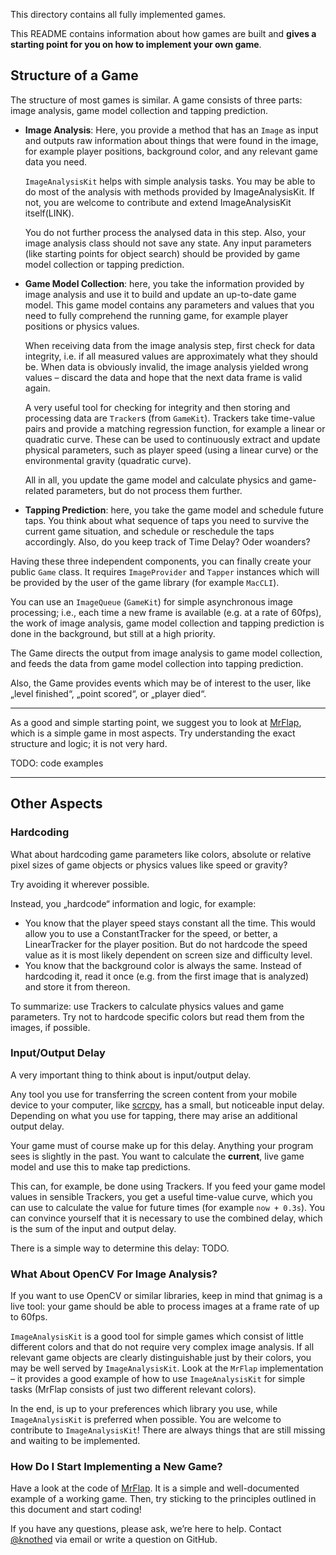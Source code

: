 This directory contains all fully implemented games.

This README contains information about how games are built and **gives a starting point for you on how to implement your own game**.

## Structure of a Game

The structure of most games is similar. A game consists of three parts: image analysis, game model collection and tapping prediction.

- **Image Analysis**: Here, you provide a method that has an `Image` as input and outputs raw information about things that were found in the image, for example player positions, background color, and any relevant game data you need.

  `ImageAnalysisKit` helps with simple analysis tasks. You may be able to do most of the analysis with methods provided by ImageAnalysisKit. If not, you are welcome to contribute and extend ImageAnalysisKit itself(LINK).

  You do not further process the analysed data in this step. Also, your image analysis class should not save any state. Any input parameters (like starting points for object search) should be provided by game model collection or tapping prediction.

- **Game Model Collection**: here, you take the information provided by image analysis and use it to build and update an up-to-date game model. This game model contains any parameters and values that you need to fully comprehend the running game, for example player positions or physics values.

  When receiving data from the image analysis step, first check for data integrity, i.e. if all measured values are approximately what they should be. When data is obviously invalid, the image analysis yielded wrong values – discard the data and hope that the next data frame is valid again.

  A very useful tool for checking for integrity and then storing and processing data are `Tracker`s (from `GameKit`). Trackers take time-value pairs and provide a matching regression function, for example a linear or quadratic curve. These can be used to continuously extract and update physical parameters, such as player speed (using a linear curve) or the environmental gravity (quadratic curve).

  All in all, you update the game model and calculate physics and game-related parameters, but do not process them further.

- **Tapping Prediction**: here, you take the game model and schedule future taps. You think about what sequence of taps you need to survive the current game situation, and schedule or reschedule the taps accordingly. Also, do you keep track of Time Delay? Oder woanders?

Having these three independent components, you can finally create your public `Game` class. It requires `ImageProvider` and `Tapper` instances which will be provided by the user of the game library (for example `MacCLI`).

You can use an `ImageQueue` (`GameKit`) for simple asynchronous image processing; i.e., each time a new frame is available (e.g. at a rate of 60fps), the work of image analysis, game model collection and tapping prediction is done in the background, but still at a high priority.

The Game directs the output from image analysis to game model collection, and feeds the data from game model collection into tapping prediction.

Also, the Game provides events which may be of interest to the user, like „level finished“, „point scored“, or „player died“.

---

As a good and simple starting point, we suggest you to look at [MrFlap](MrFlap), which is a simple game in most aspects. Try understanding the exact structure and logic; it is not very hard.

TODO: code examples

---

## Other Aspects

### Hardcoding

What about hardcoding game parameters like colors, absolute or relative pixel sizes of game objects or physics values like speed or gravity?

Try avoiding it wherever possible.

Instead, you „hardcode“ information and logic, for example:

- You know that the player speed stays constant all the time. This would allow you to use a ConstantTracker for the speed, or better, a LinearTracker for the player position. But do not hardcode the speed value as it is most likely dependent on screen size and difficulty level.
- You know that the background color is always the same. Instead of hardcoding it, read it once (e.g. from the first image that is analyzed) and store it from thereon.

To summarize: use Trackers to calculate physics values and game parameters. Try not to hardcode specific colors but read them from the images, if possible.



### Input/Output Delay

A very important thing to think about is input/output delay.

Any tool you use for transferring the screen content from your mobile device to your computer, like [scrcpy](../Mac/MacCLI/Sources/IO/Scrcpy), has a small, but noticeable input delay. Depending on what you use for tapping, there may arise an additional output delay.

Your game must of course make up for this delay. Anything your program sees is slightly in the past. You want to calculate the **current**, live game model and use this to make tap predictions.

This can, for example, be done using Trackers. If you feed your game model values in sensible Trackers, you get a useful time-value curve, which you can use to calculate the value for future times (for example `now + 0.3s`). You can convince yourself that it is necessary to use the combined delay, which is the sum of the input and output delay.

There is a simple way to determine this delay: TODO.



### What About OpenCV For Image Analysis?

If you want to use OpenCV or similar libraries, keep in mind that gnimag is a live tool: your game should be able to process images at a frame rate of up to 60fps.

`ImageAnalysisKit` is a good tool for simple games which consist of little different colors and that do not require very complex image analysis. If all relevant game objects are clearly distinguishable just by their colors, you may be well served by `ImageAnalysisKit`. Look at the `MrFlap` implementation – it provides a good example of how to use `ImageAnalysisKit` for simple tasks (MrFlap consists of just two different relevant colors).

In the end, is up to your preferences which library you use, while `ImageAnalysisKit` is preferred when possible. You are welcome to contribute to `ImageAnalysisKit`! There are always things that are still missing and waiting to be implemented.



### How Do I Start Implementing a New Game?

Have a look at the code of [MrFlap](MrFlap). It is a simple and well-documented example of a working game. Then, try sticking to the principles outlined in this document and start coding!

If you have any questions, please ask, we’re here to help. Contact [@knothed](https://github.com/knothed) via email or write a question on GitHub.
